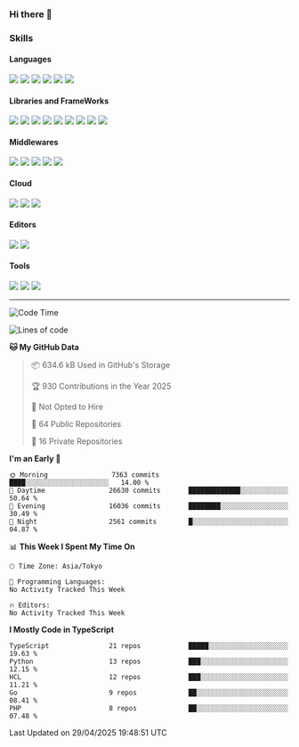 ### Hi there 👋
### Skills
<!-- Badge Template: <img src="https://img.shields.io/badge/-<LabeltoShow>-<IconsColorCode>?style=flat&logo=<IconsName>&logoColor=white"/>  -->
#### Languages
<p>
<img src="https://img.shields.io/badge/-Python-3776AB?style=flat&logo=Python&logoColor=white"/>
<img src="https://img.shields.io/badge/-Go-00ADD8?style=flat&logo=Go&logoColor=white">
<img src="https://img.shields.io/badge/-JavaScript-F7DF1E?style=flat&logo=JavaScript&logoColor=black"/>
<img src="https://img.shields.io/badge/-TypeScript-007ACC?style=flat&logo=TypeScript&logoColor=white"/>
<img src="https://img.shields.io/badge/-HTML5-E34F26?style=flat&logo=HTML5&logoColor=white"/>
<img src="https://img.shields.io/badge/-CSS3-1572B6?style=flat&logo=CSS3&logoColor=white"/>
</p>

#### Libraries and FrameWorks
<p>
<img src="https://img.shields.io/badge/-PyTorch-EE4C2C?style=flat&logo=PyTorch&logoColor=white"/>
<img src="https://img.shields.io/badge/-pandas-150458?style=flat&logo=pandas&logoColor=white"/>
<img src="https://img.shields.io/badge/-Flask-000000?style=flat&logo=Flask&logoColor=white"/>
<img src="https://img.shields.io/badge/-FastAPI-009688?style=flat&logo=FastAPI&logoColor=white"/>
<img src="https://img.shields.io/badge/-Django-092E20?style=flat&logo=Django&logoColor=white"/>
<img src="https://img.shields.io/badge/-Vue.js-42B883?style=flat&logo=Vue.js&logoColor=white"/>
<img src="https://img.shields.io/badge/-Nuxt.js-00C58E?style=flat&logo=Vue.js&logoColor=white"/>
<img src="https://img.shields.io/badge/-React.js-61DAFB?style=flat&logo=React&logoColor=white"/>
<img src="https://img.shields.io/badge/-Next.js-000000?style=flat&logo=Next.js&logoColor=white"/>
</p>

#### Middlewares
<p>
<img src="https://img.shields.io/badge/-Nginx-269539?style=flat&logo=Nginx&logoColor=white"/>
<img src="https://img.shields.io/badge/-Docker-2496ED?style=flat&logo=Docker&logoColor=white"/>
<img src="https://img.shields.io/badge/-Kubernetes-326CE5?style=flat&logo=Kubernetes&logoColor=white"/>
<img src="https://img.shields.io/badge/-MySQL-4479A1?style=flat&logo=MySQL&logoColor=white"/>
<img src="https://img.shields.io/badge/-PostgreSQL-336791?style=flat&logo=PostgreSQL&logoColor=white"/>
</p>

#### Cloud
<p>
<img src="https://img.shields.io/badge/-Google%20Cloud-4285F4?style=flat&logo=Google%20Cloud&logoColor=white"/>
<img src="https://img.shields.io/badge/-Amazon%20AWS-232F3E?style=flat&logo=Amazon%20AWS&logoColor=white"/>
<img src="https://img.shields.io/badge/-Azure-0089D6?style=flat&logo=Microsoft%20Azure&logoColor=white"/>
</p>

#### Editors
<p>
<img src="https://img.shields.io/badge/-Visual%20Studio%20Code-007ACC?style=flat&logo=Visual%20Studio%20Code&logoColor=white"/>
<img src="https://img.shields.io/badge/-Vim-019733?style=flat&logo=Vim&logoColor=white"/>
</p>

#### Tools
<p>
<img src="https://img.shields.io/badge/-Git-F44D27?style=flat&logo=Git&logoColor=white"/>
<img src="https://img.shields.io/badge/-Github-181717?style=flat&logo=GitHub&logoColor=white"/>
<img src="https://img.shields.io/badge/-GitHub%20Actions-2088FF?style=flat&logo=GitHub%20Actions&logoColor=white"/>
</p>

<!--
**dychi/dychi** is a ✨ _special_ ✨ repository because its `README.md` (this file) appears on your GitHub profile.

Here are some ideas to get you started:

- 🔭 I’m currently working on ...
- 🌱 I’m currently learning ...
- 👯 I’m looking to collaborate on ...
- 🤔 I’m looking for help with ...
- 💬 Ask me about ...
- 📫 How to reach me: ...
- 😄 Pronouns: ...
- ⚡ Fun fact: ...
-->
---
<!--START_SECTION:waka-->
![Code Time](http://img.shields.io/badge/Code%20Time-2%2C326%20hrs%2044%20mins-blue)

![Lines of code](https://img.shields.io/badge/From%20Hello%20World%20I%27ve%20Written-61.7%20million%20lines%20of%20code-blue)

**🐱 My GitHub Data** 

> 📦 634.6 kB Used in GitHub's Storage 
 > 
> 🏆 930 Contributions in the Year 2025
 > 
> 🚫 Not Opted to Hire
 > 
> 📜 64 Public Repositories 
 > 
> 🔑 16 Private Repositories 
 > 
**I'm an Early 🐤** 

```text
🌞 Morning                7363 commits        ████░░░░░░░░░░░░░░░░░░░░░   14.00 % 
🌆 Daytime                26630 commits       █████████████░░░░░░░░░░░░   50.64 % 
🌃 Evening                16036 commits       ████████░░░░░░░░░░░░░░░░░   30.49 % 
🌙 Night                  2561 commits        █░░░░░░░░░░░░░░░░░░░░░░░░   04.87 % 
```


📊 **This Week I Spent My Time On** 

```text
🕑︎ Time Zone: Asia/Tokyo

💬 Programming Languages: 
No Activity Tracked This Week

🔥 Editors: 
No Activity Tracked This Week
```

**I Mostly Code in TypeScript** 

```text
TypeScript               21 repos            █████░░░░░░░░░░░░░░░░░░░░   19.63 % 
Python                   13 repos            ███░░░░░░░░░░░░░░░░░░░░░░   12.15 % 
HCL                      12 repos            ███░░░░░░░░░░░░░░░░░░░░░░   11.21 % 
Go                       9 repos             ██░░░░░░░░░░░░░░░░░░░░░░░   08.41 % 
PHP                      8 repos             ██░░░░░░░░░░░░░░░░░░░░░░░   07.48 % 
```




 Last Updated on 29/04/2025 19:48:51 UTC
<!--END_SECTION:waka-->
